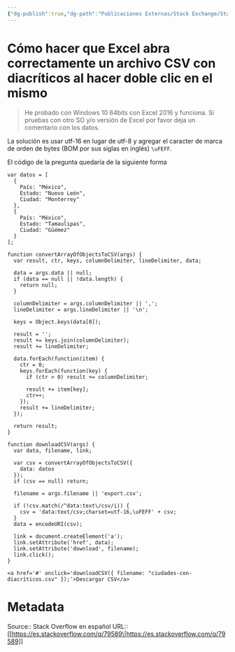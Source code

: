 ```yaml
---
{"dg-publish":true,"dg-path":"Publicaciones Externas/Stack Exchange/Stack Overflow en español/es.stackoverflow.com-79589.md","permalink":"/publicaciones-externas/stack-exchange/stack-overflow-en-espanol/es-stackoverflow-com-79589/","title":"Cómo hacer que Excel abra correctamente un archivo CSV con diacríticos al hacer doble clic en el mismo","hide":true,"noteIcon":"default","created":"2024-04-03T12:49:10.759-06:00","updated":"2024-04-05T16:43:51.320-06:00"}
---
```


# Cómo hacer que Excel abra correctamente un archivo CSV con diacríticos al hacer doble clic en el mismo

> He probado con Windows 10 64bits con Excel 2016 y funciona. Si pruebas con otro SO y/o versión de Excel por favor deja un comentario con los datos.

La solución es usar utf-16 en lugar de utf-8 y agregar el caracter de marca de orden de bytes (BOM por sus siglas en inglés)  `\uFEFF`.

El código de la pregunta quedaría de la siguiente forma

<!-- begin snippet: js hide: false console: true babel: false -->

<!-- language: lang-js -->

    var datos = [
      {
        País: "México",
        Estado: "Nuevo León",
        Ciudad: "Monterrey"
      },
      {
        País: "México",
        Estado: "Tamaulipas",
        Ciudad: "Güémez"
      }
    ];

    function convertArrayOfObjectsToCSV(args) {
      var result, ctr, keys, columnDelimiter, lineDelimiter, data;

      data = args.data || null;
      if (data == null || !data.length) {
        return null;
      }

      columnDelimiter = args.columnDelimiter || ',';
      lineDelimiter = args.lineDelimiter || '\n';

      keys = Object.keys(data[0]);

      result = '';
      result += keys.join(columnDelimiter);
      result += lineDelimiter;

      data.forEach(function(item) {
        ctr = 0;
        keys.forEach(function(key) {
          if (ctr > 0) result += columnDelimiter;

          result += item[key];
          ctr++;
        });
        result += lineDelimiter;
      });

      return result;
    }

    function downloadCSV(args) {
      var data, filename, link;

      var csv = convertArrayOfObjectsToCSV({
        data: datos
      });
      if (csv == null) return;

      filename = args.filename || 'export.csv';

      if (!csv.match(/^data:text\/csv/i)) {
        csv = 'data:text/csv;charset=utf-16,\uFEFF' + csv;
      }
      data = encodeURI(csv);

      link = document.createElement('a');
      link.setAttribute('href', data);
      link.setAttribute('download', filename);
      link.click();
    }

<!-- language: lang-html -->

    <a href='#' onclick='downloadCSV({ filename: "ciudades-con-diacríticos.csv" });'>Descargar CSV</a>

<!-- end snippet -->



# Metadata
Source:: Stack Overflow en español
URL:: [[https://es.stackoverflow.com/q/79589\|https://es.stackoverflow.com/q/79589]]

